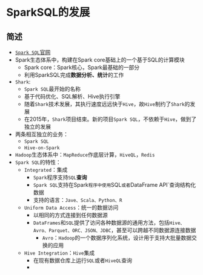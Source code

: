 # SparkSQL的发展
## 简述
* [`Spark SQL`官网](http://spark.apache.org/sql/)
* Spark生态体系中，构建在Spark core基础上的一个基于SQL的计算模块
  * Spark core：Spark核心，Spark最基础的一部分
  * 利用SparkSQL完成**数据分析、统计**的工作
* `Shark`:
  * `Spark SQL`最开始的名称
  * 基于代码优化、SQL解析、Hive执行引擎
  * 随着`Shark`技术发展，其执行速度远远快于`Hive`，故`Hive`制约了`Shark`的发展
  * 在2015年，`Shark`项目结束。新的项目`Spark SQL`，不依赖于`Hive`，做到了独立的发展
* 两条相互独立的业务：
  * `Spark SQL`
  * `Hive-on-Spark`
* `Hadoop`生态体系中：`MapReduce`作底层计算，`HiveQL`，`Redis`
* `Spark SQL`的特性：
  * `Integrated`：集成
    * `Spark`程序支持`SQL`**查询**
    * `Spark SQL`支持在Spark`程序中使用`SQL`或者`DataFrame API`查询结构化数据
    * 支持的语言：`Jave、Scala、Python、R`
  * `Uniform Data Access`：统一的数据访问
    * 以相同的方式连接到任何数据源
    * `DataFrames`和`SQL`提供了访问各种数据源的通用方法，包括`Hive、Avro、Parquet、ORC、JSON、JDBC`，甚至可以跨越不同数据源连接数据
      * `Avro`：`Hadoop`的一个数据序列化系统，设计用于支持大批量数据交换的应用
  * `Hive Integration`：`Hive`集成
    * 在现有数据仓库上运行`SQL`或者`HiveQL`查询
    * 
  
  
